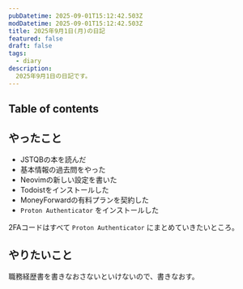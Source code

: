 ```yaml
---
pubDatetime: 2025-09-01T15:12:42.503Z
modDatetime: 2025-09-01T15:12:42.503Z
title: 2025年9月1日(月)の日記
featured: false
draft: false
tags:
  - diary
description:
  2025年9月1日の日記です。
---
```


## Table of contents

## やったこと

- JSTQBの本を読んだ
- 基本情報の過去問をやった
- Neovimの新しい設定を書いた
- Todoistをインストールした
- MoneyForwardの有料プランを契約した
- `Proton Authenticator` をインストールした

2FAコードはすべて `Proton Authenticator` にまとめていきたいところ。

## やりたいこと

職務経歴書を書きなおさないといけないので、書きなおす。

